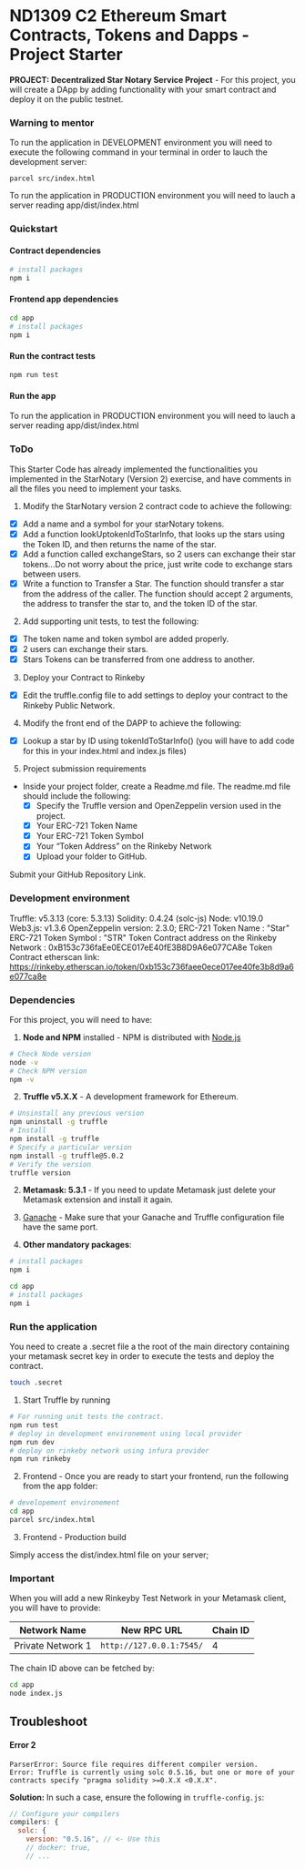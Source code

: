 # ND1309 C2 Ethereum Smart Contracts, Tokens and Dapps - Project Starter

**PROJECT: Decentralized Star Notary Service Project** - For this project, you will create a DApp by adding functionality with your smart contract and deploy it on the public testnet.


### Warning to mentor

To run the application in DEVELOPMENT environment you will need to execute the following command in your terminal in order to lauch the development server:
```
parcel src/index.html
```

To run the application in PRODUCTION environment you will need to lauch a server reading app/dist/index.html


### Quickstart

#### Contract dependencies

```bash
# install packages
npm i
```

#### Frontend app dependencies

```bash
cd app
# install packages
npm i
```

#### Run the contract tests

```bash
npm run test
```


#### Run the app

To run the application in PRODUCTION environment you will need to lauch a server reading app/dist/index.html


### ToDo

This Starter Code has already implemented the functionalities you implemented in the StarNotary (Version 2) exercise, and have comments in all the files you need to implement your tasks.

1. Modify the StarNotary version 2 contract code to achieve the following:

- [x] Add a name and a symbol for your starNotary tokens.
- [x] Add a function lookUptokenIdToStarInfo, that looks up the stars using the Token ID, and then returns the name of the star.
- [x] Add a function called exchangeStars, so 2 users can exchange their star tokens...Do not worry about the price, just write code to exchange stars between users.
- [x] Write a function to Transfer a Star. The function should transfer a star from the address of the caller. The function should accept 2 arguments, the address to transfer the star to, and the token ID of the star.

2. Add supporting unit tests, to test the following:

- [x] The token name and token symbol are added properly.
- [x] 2 users can exchange their stars.
- [x] Stars Tokens can be transferred from one address to another.

3. Deploy your Contract to Rinkeby

- [x] Edit the truffle.config file to add settings to deploy your contract to the Rinkeby Public Network.

4. Modify the front end of the DAPP to achieve the following:

- [x] Lookup a star by ID using tokenIdToStarInfo() (you will have to add code for this in your index.html and index.js files)

5. Project submission requirements

- Inside your project folder, create a Readme.md file. The readme.md file should include the following:
  - [x] Specify the Truffle version and OpenZeppelin version used in the project.
  - [x] Your ERC-721 Token Name
  - [x] Your ERC-721 Token Symbol
  - [x] Your “Token Address” on the Rinkeby Network
  - [x] Upload your folder to GitHub.

Submit your GitHub Repository Link.

### Development environment

Truffle: v5.3.13 (core: 5.3.13)
Solidity: 0.4.24 (solc-js)
Node: v10.19.0
Web3.js: v1.3.6
OpenZeppelin version: 2.3.0;
ERC-721 Token Name : "Star"
ERC-721 Token Symbol : "STR"
Token Contract address on the Rinkeby Network : 0xB153c736faEe0ECE017eE40fE3B8D9A6e077CA8e
Token Contract etherscan link: <https://rinkeby.etherscan.io/token/0xb153c736faee0ece017ee40fe3b8d9a6e077ca8e>

### Dependencies

For this project, you will need to have:

1. **Node and NPM** installed - NPM is distributed with [Node.js](https://www.npmjs.com/get-npm)

```bash
# Check Node version
node -v
# Check NPM version
npm -v
```

2. **Truffle v5.X.X** - A development framework for Ethereum.

```bash
# Unsinstall any previous version
npm uninstall -g truffle
# Install
npm install -g truffle
# Specify a particular version
npm install -g truffle@5.0.2
# Verify the version
truffle version
```

2. **Metamask: 5.3.1** - If you need to update Metamask just delete your Metamask extension and install it again.

3. [Ganache](https://www.trufflesuite.com/ganache) - Make sure that your Ganache and Truffle configuration file have the same port.

4. **Other mandatory packages**:

```bash
# install packages
npm i
```

```bash
cd app
# install packages
npm i
```

### Run the application

You need to create a .secret file a the root of the main directory containing your metamask secret key in order to execute the tests and deploy the contract.

```bash
touch .secret 
```


1. Start Truffle by running

```bash
# For running unit tests the contract.
npm run test
# deploy in development environement using local provider
npm run dev
# deploy on rinkeby network using infura provider
npm run rinkeby
```

2. Frontend - Once you are ready to start your frontend, run the following from the app folder:

```bash
# developement environement
cd app
parcel src/index.html
```
3. Frontend - Production build

Simply access the dist/index.html file on your server;

### Important

When you will add a new Rinkeyby Test Network in your Metamask client, you will have to provide:

| Network Name      | New RPC URL              | Chain ID |
| ----------------- | ------------------------ | -------- |
| Private Network 1 | `http://127.0.0.1:7545/` | 4        |

The chain ID above can be fetched by:

```bash
cd app
node index.js
```

## Troubleshoot

#### Error 2

```
ParserError: Source file requires different compiler version.
Error: Truffle is currently using solc 0.5.16, but one or more of your contracts specify "pragma solidity >=0.X.X <0.X.X".
```

**Solution:** In such a case, ensure the following in `truffle-config.js`:

```js
// Configure your compilers
compilers: {
  solc: {
    version: "0.5.16", // <- Use this
    // docker: true,
    // ...
```

